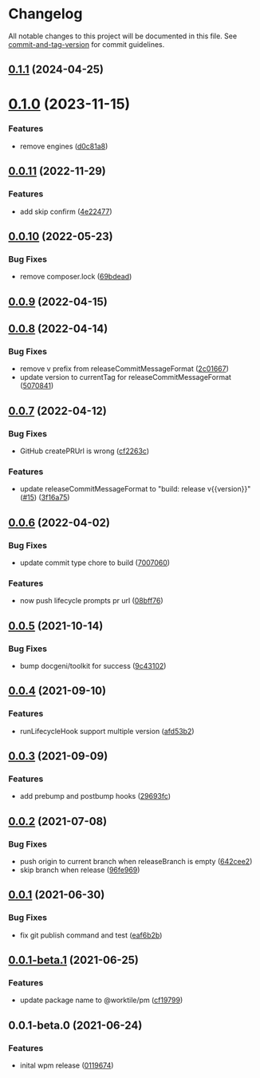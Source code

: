# Changelog

All notable changes to this project will be documented in this file. See [commit-and-tag-version](https://github.com/absolute-version/commit-and-tag-version) for commit guidelines.

## [0.1.1](https://github.com/worktile/pkg-manager/compare/v0.1.0...v0.1.1) (2024-04-25)



# [0.1.0](https://github.com/worktile/pkg-manager/compare/v0.0.11...v0.1.0) (2023-11-15)


### Features

* remove engines ([d0c81a8](https://github.com/worktile/pkg-manager/commit/d0c81a8ea57c01601158d736bcdc58ce7390729e))



## [0.0.11](https://github.com/worktile/pkg-manager/compare/v0.0.10...v0.0.11) (2022-11-29)


### Features

* add skip confirm ([4e22477](https://github.com/worktile/pkg-manager/commit/4e2247746633d93d07f9122bca64626c4c577632))



## [0.0.10](https://github.com/worktile/pkg-manager/compare/v0.0.9...v0.0.10) (2022-05-23)


### Bug Fixes

* remove composer.lock ([69bdead](https://github.com/worktile/pkg-manager/commit/69bdead18ccd56b6b8e93008fa7e9bf7871326d7))



## [0.0.9](https://github.com/worktile/pkg-manager/compare/v0.0.8...v0.0.9) (2022-04-15)



## [0.0.8](https://github.com/worktile/pkg-manager/compare/v0.0.7...v0.0.8) (2022-04-14)


### Bug Fixes

* remove v prefix from releaseCommitMessageFormat ([2c01667](https://github.com/worktile/pkg-manager/commit/2c01667f56996d0034cecd1e75f74d500777dfa1))
* update version to currentTag for releaseCommitMessageFormat ([5070841](https://github.com/worktile/pkg-manager/commit/5070841679a6b6cb046cd5dd3a058f4e2fb95e5f))



## [0.0.7](https://github.com/worktile/pkg-manager/compare/v0.0.6...v0.0.7) (2022-04-12)


### Bug Fixes

* GitHub createPRUrl is wrong ([cf2263c](https://github.com/worktile/pkg-manager/commit/cf2263ced2461f45f38be6b92d116931462d1eea))


### Features

* update releaseCommitMessageFormat to "build: release v{{version}}" ([#15](https://github.com/worktile/pkg-manager/issues/15)) ([3f16a75](https://github.com/worktile/pkg-manager/commit/3f16a757765fba75c7f2df39edd625fe492d9d5e))



## [0.0.6](https://github.com/worktile/pkg-manager/compare/v0.0.5...v0.0.6) (2022-04-02)


### Bug Fixes

* update commit type chore to build ([7007060](https://github.com/worktile/pkg-manager/commit/70070601633f78ad7ae0d7fd5b9b5bc62b8c6999))


### Features

* now push lifecycle prompts pr url ([08bff76](https://github.com/worktile/pkg-manager/commit/08bff76e8f8d2554637dabc3d47c34f11f66dab2))



## [0.0.5](https://github.com/worktile/pkg-manager/compare/v0.0.4...v0.0.5) (2021-10-14)


### Bug Fixes

* bump docgeni/toolkit for success ([9c43102](https://github.com/worktile/pkg-manager/commit/9c43102044e1cf3495ee93fbfebab042253ca34c))



## [0.0.4](https://github.com/worktile/pkg-manager/compare/v0.0.3...v0.0.4) (2021-09-10)


### Features

* runLifecycleHook support multiple version ([afd53b2](https://github.com/worktile/pkg-manager/commit/afd53b2c5556bb21176c7de0289166b68f25feb3))



## [0.0.3](https://github.com/worktile/pkg-manager/compare/v0.0.2...v0.0.3) (2021-09-09)


### Features

* add prebump and postbump hooks ([29693fc](https://github.com/worktile/pkg-manager/commit/29693fc1d3a4ed0a4bb470389e2ff088101f7732))



## [0.0.2](https://github.com/worktile/pkg-manager/compare/v0.0.1...v0.0.2) (2021-07-08)


### Bug Fixes

* push origin to current branch when releaseBranch is empty ([642cee2](https://github.com/worktile/pkg-manager/commit/642cee2e453c358d94e8245e8f9c03b7cfca1005))
* skip branch when release ([96fe969](https://github.com/worktile/pkg-manager/commit/96fe969a6419bdb235bd4a53f891b5c583f5e8f2))



## [0.0.1](https://github.com/worktile/pkg-manager/compare/v0.0.1-beta.1...v0.0.1) (2021-06-30)


### Bug Fixes

* fix git publish command and test ([eaf6b2b](https://github.com/worktile/pkg-manager/commit/eaf6b2bc3b33d2c3503eb8422f8de91ddfb89edc))



## [0.0.1-beta.1](https://github.com/worktile/pkg-manager/compare/v0.0.1-beta.0...v0.0.1-beta.1) (2021-06-25)


### Features

* update package name to @worktile/pm ([cf19799](https://github.com/worktile/pkg-manager/commit/cf19799f386c4aecd99b37ee2a0d0de7b4b8627d))



## 0.0.1-beta.0 (2021-06-24)


### Features

* inital wpm release ([0119674](https://github.com/worktile/release/commit/0119674ae4c74b8a35031882bae5e59548e959d1))

